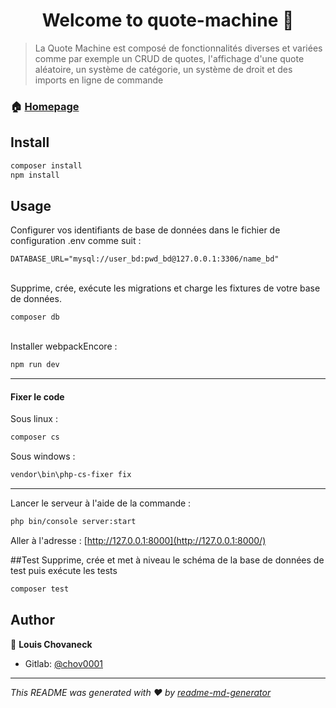 
<h1 align="center">Welcome to quote-machine 👋</h1>
<p>
</p>

> La Quote Machine est composé de fonctionnalités diverses et variées comme par exemple un CRUD de quotes, l'affichage d'une quote aléatoire, un système de catégorie, un système de droit et des imports en ligne de commande

### 🏠 [Homepage](/)

## Install

```sh
composer install
npm install
```

## Usage
Configurer vos identifiants de base de données dans le fichier de configuration .env comme suit :
```env
DATABASE_URL="mysql://user_bd:pwd_bd@127.0.0.1:3306/name_bd"
```
<br>
Supprime, crée, exécute les migrations et charge les fixtures de votre base de données.

```env
composer db
```
<br>
Installer webpackEncore :

```sh
npm run dev
```
<hr>
<h4>Fixer le code</h4>

Sous linux :

```sh
composer cs
```
Sous windows : 
```sh
vendor\bin\php-cs-fixer fix
```
<hr>

Lancer le serveur à l'aide de la commande :
```sh
php bin/console server:start
```

Aller à l'adresse : [http://127.0.0.1:8000](http://127.0.0.1:8000/)

##Test
Supprime, crée et met à niveau le schéma de la base de données de test puis exécute les tests
```sh
composer test
```
## Author

👤 **Louis Chovaneck**

* Gitlab: [@chov0001](https://iut-info.univ-reims.fr/gitlab/chov0001)



***
_This README was generated with ❤️ by [readme-md-generator](https://github.com/kefranabg/readme-md-generator)_
